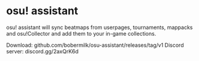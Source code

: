 # osu! assistant
osu! assistant will sync beatmaps from userpages, tournaments, mappacks and osu!Collector and add them to your in-game collections.

Download: github.com/bobermilk/osu-assistant/releases/tag/v1
Discord server: discord.gg/2axQrK6d